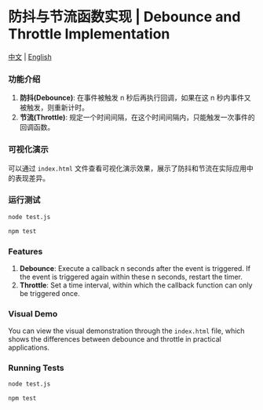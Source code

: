 # 防抖与节流函数实现 | Debounce and Throttle Implementation

[中文](#中文文档) | [English](#english-documentation)

<a id="中文文档"></a>

### 功能介绍

1. **防抖(Debounce)**: 在事件被触发 n 秒后再执行回调，如果在这 n 秒内事件又被触发，则重新计时。
2. **节流(Throttle)**: 规定一个时间间隔，在这个时间间隔内，只能触发一次事件的回调函数。

### 可视化演示

可以通过 `index.html` 文件查看可视化演示效果，展示了防抖和节流在实际应用中的表现差异。

### 运行测试

```bash
node test.js
```

```bash
npm test
```

<a id="english-documentation"></a>

### Features

1. **Debounce**: Execute a callback n seconds after the event is triggered. If the event is triggered again within these n seconds, restart the timer.
2. **Throttle**: Set a time interval, within which the callback function can only be triggered once.

### Visual Demo

You can view the visual demonstration through the `index.html` file, which shows the differences between debounce and throttle in practical applications.

### Running Tests

```bash
node test.js
```

```bash
npm test
```

